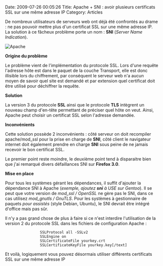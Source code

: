 Date: 2009-07-26 00:05:26
Title: Apache + SNI : avoir plusieurs certificats SSL sur une même adresse IP
Category: Articles

De nombreux utilisateurs de serveurs web ont déjà été confrontés au drame : ne pas pouvoir mettre plus d'un certificat SSL sur une même adresse IP. La solution à ce fâcheux problème porte un nom : **SNI** (_Server Name Indication_).

![Apache](/images/2009/05/apache_logo.jpg)

**Origine du problème**

Le problème vient de l'implémentation du protocole SSL. Lors d'une requête l'adresse hôte est dans le paquet de la couche Transport, elle est donc illisible lors du chiffrement, par conséquent le serveur web n'a aucun moyen de savoir quel site est demandé et par extension quel certificat doit être utilisé pour déchiffrer la requête.

**Solution**

La version 3 du protocole **SSL** ainsi que le protocole **TLS** intègrent un nouveau champ d'en-tête permettant de préciser quel hôte on veut. Ainsi, Apache peut choisir un certificat SSL selon l'adresse demandée.

**Inconvénients**

Cette solution possède 2 inconvénients : côté serveur on doit recompiler apache/mod\_ssl pour la prise en charge de **SNI**, côté client le navigateur internet doit également prendre en charge **SNI** sous peine de ne jamais recevoir le bon certificat SSL.

Le premier point reste moindre, le deuxième point tend à disparaitre bien que j'ai remarqué divers défaillances SNI sur **Firefox 3.0**.

**Mise en place**

Pour tous les systèmes gérant les dépendances, il suffit d'ajouter la dépendance SNI à Apache (_exemple, ajoutez **sni** à USE sur Gentoo_). Il se peut que votre version de *mod_ssl / OpenSSL* ne gère pas le SNI, dans ce cas utilisez *mod_gnutls / GnuTLS*. Pour les systèmes à gestionnaire de paquets _pour assistés_ (style Debian, Ubuntu), le SNI devrait être intégré d'office mais pas sûr.

Il n'y a pas grand chose de plus à faire si ce n'est interdire l'utilisation de la version 2 du protocole SSL dans les fichiers de configuration Apache :

```
                SSLProtocol all -SSLv2
                SSLEngine on
                SSLCertificateFile yourkey.crt
                SSLCertificateKeyFile yourkey.key[/text]
```

Et voilà, logiquement vous pouvez désormais utiliser différents certificats SSL sur une même adresse IP
